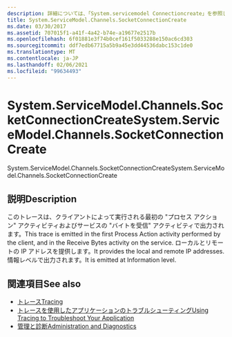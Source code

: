 ```yaml
---
description: 詳細については、「System.servicemodel Connectioncreate」を参照してください。
title: System.ServiceModel.Channels.SocketConnectionCreate
ms.date: 03/30/2017
ms.assetid: 707015f1-a41f-4a42-b74e-a19677e2517b
ms.openlocfilehash: 6f01881e3f74b0cef161f5033288e150ac6cd303
ms.sourcegitcommit: ddf7edb67715a5b9a45e3dd44536dabc153c1de0
ms.translationtype: MT
ms.contentlocale: ja-JP
ms.lasthandoff: 02/06/2021
ms.locfileid: "99634493"
---
```

# <a name="systemservicemodelchannelssocketconnectioncreate"></a><span data-ttu-id="0ad33-103">System.ServiceModel.Channels.SocketConnectionCreate</span><span class="sxs-lookup"><span data-stu-id="0ad33-103">System.ServiceModel.Channels.SocketConnectionCreate</span></span>

<span data-ttu-id="0ad33-104">System.ServiceModel.Channels.SocketConnectionCreate</span><span class="sxs-lookup"><span data-stu-id="0ad33-104">System.ServiceModel.Channels.SocketConnectionCreate</span></span>  
  
## <a name="description"></a><span data-ttu-id="0ad33-105">説明</span><span class="sxs-lookup"><span data-stu-id="0ad33-105">Description</span></span>  

 <span data-ttu-id="0ad33-106">このトレースは、クライアントによって実行される最初の "プロセス アクション" アクティビティおよびサービスの "バイトを受信" アクティビティで出力されます。</span><span class="sxs-lookup"><span data-stu-id="0ad33-106">This trace is emitted in the first Process Action activity performed by the client, and in the Receive Bytes activity on the service.</span></span> <span data-ttu-id="0ad33-107">ローカルとリモートの IP アドレスを提供します。</span><span class="sxs-lookup"><span data-stu-id="0ad33-107">It provides the local and remote IP addresses.</span></span> <span data-ttu-id="0ad33-108">情報レベルで出力されます。</span><span class="sxs-lookup"><span data-stu-id="0ad33-108">It is emitted at Information level.</span></span>  
  
## <a name="see-also"></a><span data-ttu-id="0ad33-109">関連項目</span><span class="sxs-lookup"><span data-stu-id="0ad33-109">See also</span></span>

- [<span data-ttu-id="0ad33-110">トレース</span><span class="sxs-lookup"><span data-stu-id="0ad33-110">Tracing</span></span>](index.md)
- [<span data-ttu-id="0ad33-111">トレースを使用したアプリケーションのトラブルシューティング</span><span class="sxs-lookup"><span data-stu-id="0ad33-111">Using Tracing to Troubleshoot Your Application</span></span>](using-tracing-to-troubleshoot-your-application.md)
- [<span data-ttu-id="0ad33-112">管理と診断</span><span class="sxs-lookup"><span data-stu-id="0ad33-112">Administration and Diagnostics</span></span>](../index.md)
